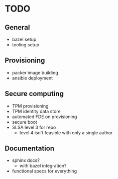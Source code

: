 # TODO

## General

- bazel setup
- tooling setup

## Provisioning

- packer image building
- ansible deployment

## Secure computing

- TPM provisioning
- TPM identity data store
- automated FDE on provisioning
- secure boot
- SLSA level 3 for repo
  - level 4 isn't feasible with only a single author

## Documentation

- sphinx docs?
  - with bazel integration?
- functional specs for everything
